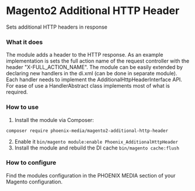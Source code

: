 # Magento2 Additional HTTP Header
Sets additional HTTP headers in response

### What it does

The module adds a header to the HTTP response. As an example implementation is sets the full
action name of the request controller with the header "X-FULL_ACTION_NAME".
The module can be easily extended by declaring new handlers in the di.xml (can be done in
separate module). Each handler needs to implement the AdditionalHttpHeaderInterface API.
For ease of use a HandlerAbstract class implements most of what is required. 

### How to use

1. Install the module via Composer:
``` 
composer require phoenix-media/magento2-additional-http-header
```
2. Enable it
``` bin/magento module:enable Phoenix_AdditionalHttpHeader ```
3. Install the module and rebuild the DI cache
``` bin/magento cache:flush ```

### How to configure

Find the modules configuration in the PHOENIX MEDIA section of your Magento configuration.
